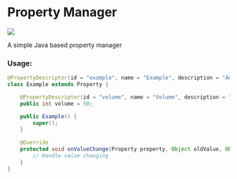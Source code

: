 # Property Manager
![](https://forthebadge.com/images/badges/designed-in-ms-paint.svg)

A simple Java based property manager

### Usage:

```java
@PropertyDescriptor(id = "example", name = "Example", description = "An example class property")
class Example extends Property {

    @PropertyDescriptor(id = "volume", name = "Volume", description = "An example field property")
    public int volume = 50;

    public Example() {
        super();
    }
    
    @Override
    protected void onValueChange(Property property, Object oldValue, Object newValue) {
        // Handle value changing
    }
}
```
